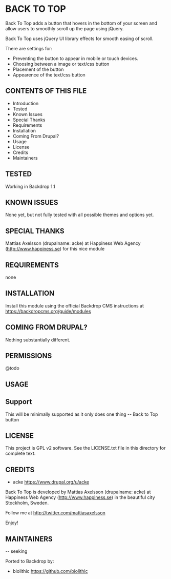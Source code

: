 BACK TO TOP
===================

Back To Top adds a button that hovers in the bottom of your screen and allow users to smoothly scroll up the page using jQuery.

Back To Top uses jQuery UI library effects for smooth easing of scroll.

There are settings for:

  * Preventing the button to appear in mobile or touch devices.
  * Choosing between a image or text/css button
  * Placement of the button
  * Appearence of the text/css button

CONTENTS OF THIS FILE
---------------------

 - Introduction
 - Tested
 - Known Issues
 - Special Thanks
 - Requirements
 - Installation
 - Coming From Drupal?
 - Usage
 - License
 - Credits
 - Maintainers

TESTED
-----

Working in Backdrop 1.1

KNOWN ISSUES
---------------------

None yet, but not fully tested with all possible themes and options yet.

SPECIAL THANKS
--------------

Mattias Axelsson (drupalname: acke) at Happiness Web Agency (http://www.happiness.se) for this nice module


REQUIREMENTS
------------

none

INSTALLATION
------------

Install this module using the official Backdrop CMS instructions at https://backdropcms.org/guide/modules

COMING FROM DRUPAL?
-------------------

Nothing substantially different.

PERMISSIONS
------------

@todo


USAGE
-----



Support
-------

This will be minimally supported as it only does one thing -- Back to Top button

LICENSE
-------

This project is GPL v2 software. See the LICENSE.txt file in this directory for complete text.

CREDITS
-----------

- acke <https://www.drupal.org/u/acke>

Back To Top is developed by Mattias Axelsson (drupalname: acke) at Happiness Web Agency (http://www.happiness.se) in the beautiful city Stockholm, Sweden.

Follow me at http://twitter.com/mattiasaxelsson

Enjoy!

MAINTAINERS
-----------

-- seeking

Ported to Backdrop by:

 - biolithic <https://github.com/biolithic>
